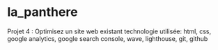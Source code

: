# la_panthere

Projet 4 : Optimisez un site web existant
technologie utilisée:
html, css, google analytics, google search console, wave, lighthouse, git, github
